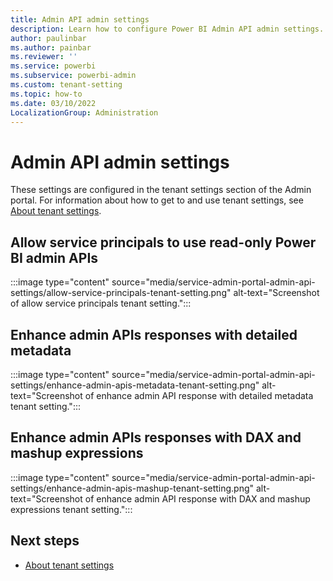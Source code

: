 ```yaml
---
title: Admin API admin settings
description: Learn how to configure Power BI Admin API admin settings.
author: paulinbar
ms.author: painbar
ms.reviewer: ''
ms.service: powerbi
ms.subservice: powerbi-admin
ms.custom: tenant-setting
ms.topic: how-to
ms.date: 03/10/2022
LocalizationGroup: Administration
---
```


# Admin API admin settings

These settings are configured in the tenant settings section of the Admin portal. For information about how to get to and use tenant settings, see [About tenant settings](service-admin-portal-about-tenant-settings.md).

## Allow service principals to use read-only Power BI admin APIs

:::image type="content" source="media/service-admin-portal-admin-api-settings/allow-service-principals-tenant-setting.png" alt-text="Screenshot of allow service principals tenant setting.":::

## Enhance admin APIs responses with detailed metadata

:::image type="content" source="media/service-admin-portal-admin-api-settings/enhance-admin-apis-metadata-tenant-setting.png" alt-text="Screenshot of enhance admin API response with detailed metadata tenant setting.":::

## Enhance admin APIs responses with DAX and mashup expressions

:::image type="content" source="media/service-admin-portal-admin-api-settings/enhance-admin-apis-mashup-tenant-setting.png" alt-text="Screenshot of enhance admin API response with DAX and mashup expressions tenant setting.":::

## Next steps

* [About tenant settings](service-admin-portal-about-tenant-settings.md)